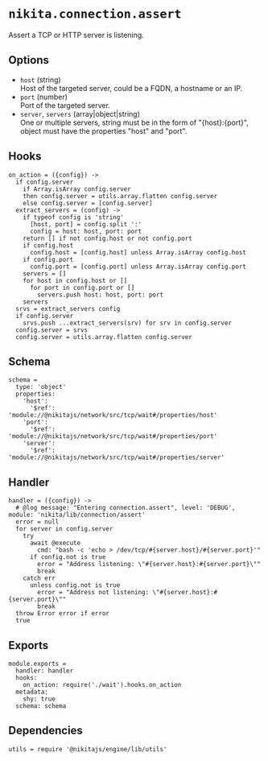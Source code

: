 
# `nikita.connection.assert`

Assert a TCP or HTTP server is listening. 

## Options

* `host` (string)  
  Host of the targeted server, could be a FQDN, a hostname or an IP.
* `port` (number)  
  Port of the targeted server.
* `server`, `servers` (array|object|string)  
  One or multiple servers, string must be in the form of "{host}:{port}",
  object must have the properties "host" and "port".

## Hooks

    on_action = ({config}) ->
      if config.server
        if Array.isArray config.server
        then config.server = utils.array.flatten config.server
        else config.server = [config.server]
      extract_servers = (config) ->
        if typeof config is 'string'
          [host, port] = config.split ':'
          config = host: host, port: port
        return [] if not config.host or not config.port
        if config.host
          config.host = [config.host] unless Array.isArray config.host
        if config.port
          config.port = [config.port] unless Array.isArray config.port
        servers = []
        for host in config.host or []
          for port in config.port or []
            servers.push host: host, port: port
        servers
      srvs = extract_servers config
      if config.server
        srvs.push ...extract_servers(srv) for srv in config.server
      config.server = srvs
      config.server = utils.array.flatten config.server

## Schema

    schema =
      type: 'object'
      properties:
        'host':
          '$ref': 'module://@nikitajs/network/src/tcp/wait#/properties/host'
        'port':
          '$ref': 'module://@nikitajs/network/src/tcp/wait#/properties/port'
        'server':
          '$ref': 'module://@nikitajs/network/src/tcp/wait#/properties/server'

## Handler

    handler = ({config}) ->
      # @log message: "Entering connection.assert", level: 'DEBUG', module: 'nikita/lib/connection/assert'
      error = null
      for server in config.server
        try
          await @execute
            cmd: "bash -c 'echo > /dev/tcp/#{server.host}/#{server.port}'"
          if config.not is true
            error = "Address listening: \"#{server.host}:#{server.port}\""
            break
        catch err
          unless config.not is true
            error = "Address not listening: \"#{server.host}:#{server.port}\""
            break
      throw Error error if error
      true

## Exports

    module.exports =
      handler: handler
      hooks:
        on_action: require('./wait').hooks.on_action
      metadata:
        shy: true
      schema: schema

## Dependencies

    utils = require '@nikitajs/engine/lib/utils'

